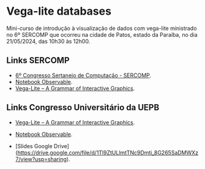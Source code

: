 # Vega-lite databases

Mini-curso de introdução à visualização de dados com vega-lite ministrado no 6º SERCOMP que ocorreu na cidade de Patos, estado da Paraíba, no dia 21/05/2024, das 10h30 às 12h00.

## Links SERCOMP

- [6º Congresso Sertanejo de Computação - SERCOMP](https://sercomppb.com.br/).
- [Notebook Observable](https://observablehq.com/d/8727f7762df1f2db).
- [Vega-Lite – A Grammar of Interactive Graphics](https://vega.github.io/vega-lite/).

## Links Congresso Universitário da UEPB

- [Vega-Lite – A Grammar of Interactive Graphics](https://vega.github.io/vega-lite/).

- [Notebook Observable](https://observablehq.com/d/893a0ab1027a262b).

- [Slides Google Drive] (https://drive.google.com/file/d/1Tl9ZtULlmtTNc9Dmti_8G265SaDMWXz7/view?usp=sharing).
